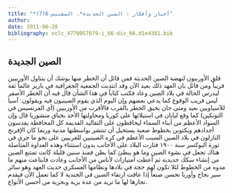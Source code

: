 ```yaml
---
title: "*أخبار وأفكار : الصين الجديدة*. المقتبس 6(7)"
author: 
date: 1911-06-28
bibliography: oclc_4770057679-i_66-div_66.d1e4381.bib
---
```




##  الصين الجديدة 


 قلق الأوربيون لنهضة الصين الحديثة فمن قائل أن الخطر منها يوشك أن يتناول الأوربيين قريباً ومن قائل بان العهد ذلك بعيد الآن وقد انتدبت الجمعية الجغرافية في باريز عالماً ثقة ليدرس الحالة في بلاد الصين وعاد فكتب كتاباً في هذا الشأن قال فيه أن الخطر الأصفر ليس قريب الوقوع كما يدعي بعضهم وإن اليوم الذي يقوم الصينيون فيه ويقولون: آسيا للآسياويين بعيد ومتى حان يحيق الخطر بالقرب فالأقرب من الأوربيين (أي الفرنسيس في التونكين) كما وقع ليابان في استيلائها على كوريا ومحاولتها الأخذ بخناق منشوريا قال وإن السواد الأعظم من أبناء السماء ليحافظون على التقاليد القديمة كل المحافظة يقدسون أجدادهم ويكتوبن بخطوط صعبة يستحيل أن تنتشر بواسطتها مدنية وربما كان الإفرنج النازلون في بلاد الصين السبب الأعظم في كره الصينيين للغربيين على نحو ما جرى في ثورة البوكسر سنة  ١٩٠٠  فثارت البلاد على   الأجانب بدون استثناء وهذه العداوة المتأصلة هناك تجعل في نشوء الصين وما هو يبطئ كما يظن فمنذ سنين قليلة كانت تمتنع الصين من إنشاء سكك حديدية ثم أعطت امتيازات لأناس من الأجانب وعادت فابتاعت منهم ما مدوه من الخطوط لئلا تكون لهم حجة في بلادها ونظامها العسكري حديث العهد وهو سائر سير نجاح وأوربا تحسن صنعاً إذا عاقت ارتقاء الصين في الجندية لا كما تعمل الآن فيقدم   تجارها لها ما تريد من عدة برية وبحرية من أحسن الأنواع. 
